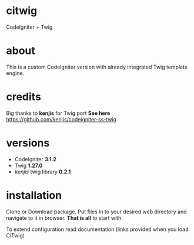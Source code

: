 # citwig
CodeIgniter + Twig

# about
This is a custom CodeIgniter version with already integrated Twig template engine.

# credits
Big thanks to **kenjis** for Twig port
**See here** https://github.com/kenjis/codeigniter-ss-twig

# versions
* CodeIgniter **3.1.2** 
* Twig **1.27.0**
* *kenjis* twig library **0.2.1**

# installation
Clone or Download package. Put files in to your desired web directory and navigate to it in browser.
**That is all** to start with.

To extend configuration read documentation (links provided when you load CiTwig)
